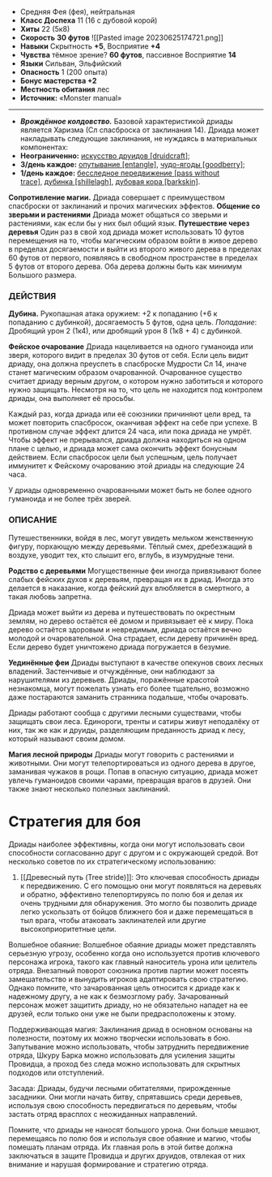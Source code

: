 - Средняя Фея (фея), нейтральная
- **Класс Доспеха** 11 (16 с дубовой корой)
- **Хиты** 22 (5к8)
- **Скорость** **30 футов**
![[Pasted image 20230625174721.png]]
- **Навыки** Скрытность **+5**, Восприятие **+4**
- **Чувства** тёмное зрение? **60 футов**, пассивное Восприятие **14**
- **Языки** Сильван, Эльфийский
- **Опасность** 1 (200 опыта)
- **Бонус мастерства +2**
- **Местность обитания** лес
- **Источник:** «Monster manual»

---

- _**Врождённое колдовство.**_ Базовой характеристикой дриады является Харизма (Сл спасброска от заклинания 14). Дриада может накладывать следующие заклинания, не нуждаясь в материальных компонентах:
- **Неограниченно:** [искусство друидов [druidcraft]](https://dnd.su/spells/123-druidcraft/);
- **3/день каждое:** [опутывание [entangle]](https://dnd.su/spells/211-entangle/), [чудо-ягоды [goodberry]](https://dnd.su/spells/78-goodberry/);
- **1/день каждое:** [бесследное передвижение [pass without trace]](https://dnd.su/spells/8-pass_without_trace/), [дубинка [shillelagh]](https://dnd.su/spells/73-shillelagh/), [дубовая кора [barkskin]](https://dnd.su/spells/74-barkskin/).

**Сопротивление магии.** Дриада совершает с преимуществом спасброски от заклинаний и прочих магических эффектов.
**Общение со зверьми и растениями** Дриада может общаться со зверьми и растениями, как если бы у них был общий язык.
**Путешествие через деревья** Один раз в свой ход дриада может использовать 10 футов перемещения на то, чтобы магическим образом войти в живое дерево в пределах досягаемости и выйти из второго живого дерева в пределах 60 футов от первого, появляясь в свободном пространстве в пределах 5 футов от второго дерева. Оба дерева должны быть как минимум Большого размера.

### ДЕЙСТВИЯ

 **Дубина.** Рукопашная атака оружием: +2 к попаданию (+6 к попаданию с дубинкой), досягаемость 5 футов, одна цель. _Попадание_: Дробящий урон 2 (1к4), или дробящий урон 8 (1к8 + 4) с дубинкой.
 
 **Фейское очарование** Дриада нацеливается на одного гуманоида или зверя, которого видит в пределах 30 футов от себя. Если цель видит дриаду, она должна преуспеть в спасброске Мудрости Сл 14, иначе станет магическим образом очарованной. Очарованное существо считает дриаду верным другом, о котором нужно заботиться и которого нужно защищать. Несмотря на то, что цель не находится под контролем дриады, она выполняет её просьбы.
 
 Каждый раз, когда дриада или её союзники причиняют цели вред, та может повторить спасбросок, оканчивая эффект на себе при успехе. В противном случае эффект длится 24 часа, или пока дриада не умрёт. Чтобы эффект не прерывался, дриада должна находиться на одном плане с целью, и дриада может сама окончить эффект бонусным действием. Если спасбросок цели был успешным, цель получает иммунитет к Фейскому очарованию этой дриады на следующие 24 часа.
 
 У дриады одновременно очарованными может быть не более одного гуманоида и не более трёх зверей.
 
### ОПИСАНИЕ

Путешественники, войдя в лес, могут увидеть мельком женственную фигуру, порхающую между деревьями. Тёплый смех, дребезжащий в воздухе, уводит тех, кто слышит его, вглубь, в изумрудные тени.

**Родство с деревьями** Могущественные феи иногда привязывают более слабых фейских духов к деревьям, превращая их в дриад. Иногда это делается в наказание, когда фейский дух влюбляется в смертного, а такая любовь запретна.

Дриада может выйти из дерева и путешествовать по окрестным землям, но дерево остаётся её домом и привязывает её к миру. Пока дерево остаётся здоровым и невредимым, дриада остаётся вечно молодой и очаровательной. Она страдает, если дереву причинён вред. Если дерево будет уничтожено дриада погружается в безумие.

**Уединённые феи** Дриады выступают в качестве опекунов своих лесных владений. Застенчивые и отчуждённые, они наблюдают за нарушителями из деревьев. Дриады, поражённые красотой незнакомца, могут пожелать узнать его более тщательно, возможно даже постараются заманить странника подальше, чтобы очаровать.

Дриады работают сообща с другими лесными существами, чтобы защищать свои леса. Единороги, тренты и сатиры живут неподалёку от них, так же как и друиды, разделяющим преданность дриад к лесу, который называют своим домом.

**Магия лесной природы** Дриады могут говорить с растениями и животными. Они могут телепортироваться из одного дерева в другое, заманивая чужаков в рощи. Попав в опасную ситуацию, дриада может увлечь гуманоидов своими чарами, превращая врагов в друзей. Они также знают несколько полезных заклинаний.

# Стратегия для боя

Дриады наиболее эффективны, когда они могут использовать свои способности согласованно друг с другом и с окружающей средой. Вот несколько советов по их стратегическому использованию:

1. [[Древесный путь (Tree stride)]]: Это ключевая способность дриады к передвижению. С его помощью они могут появляться на деревьях и обратно, эффективно телепортируясь по полю боя и делая их очень трудными для обнаружения. Это могло бы позволить дриаде легко ускользать от бойцов ближнего боя и даже перемещаться в тыл врага, чтобы атаковать заклинателей или другие высокоприоритетные цели.

Волшебное обаяние: Волшебное обаяние дриады может представлять серьезную угрозу, особенно когда оно используется против ключевого персонажа игрока, такого как главный наноситель урона или целитель отряда. Внезапный поворот союзника против партии может посеять замешательство и вынудить игроков адаптировать свою стратегию. Однако помните, что зачарованная цель относится к дриаде как к надежному другу, а не как к безмозглому рабу. Зачарованный персонаж может защитить дриаду, но не обязательно нападет на ее друзей, если только они уже не были предрасположены к этому.

Поддерживающая магия: Заклинания дриад в основном основаны на полезности, поэтому их можно творчески использовать в бою. Запутывание можно использовать, чтобы затруднить передвижение отряда, Шкуру Барка можно использовать для усиления защиты Провидца, а проход без следа можно использовать для скрытных подходов или отступлений.

Засада: Дриады, будучи лесными обитателями, прирожденные засадники. Они могли начать битву, спрятавшись среди деревьев, используя свою способность передвигаться по деревьям, чтобы застать отряд врасплох с неожиданных направлений.

Помните, что дриады не наносят большого урона. Они больше мешают, перемещаясь по полю боя и используя свое обаяние и магию, чтобы помешать планам отряда. Их главная роль в этой битве должна заключаться в защите Провидца и других друидов, отвлекая от них внимание и нарушая формирование и стратегию отряда.